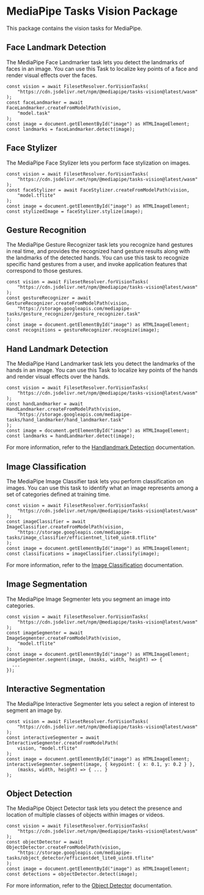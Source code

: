 # MediaPipe Tasks Vision Package

This package contains the vision tasks for MediaPipe.

## Face Landmark Detection

The MediaPipe Face Landmarker task lets you detect the landmarks of faces in
an image. You can use this Task to localize key points of a face and render
visual effects over the faces.

```
const vision = await FilesetResolver.forVisionTasks(
    "https://cdn.jsdelivr.net/npm/@mediapipe/tasks-vision@latest/wasm"
);
const faceLandmarker = await FaceLandmarker.createFromModelPath(vision,
    "model.task"
);
const image = document.getElementById("image") as HTMLImageElement;
const landmarks = faceLandmarker.detect(image);
```

## Face Stylizer

The MediaPipe Face Stylizer lets you perform face stylization on images.

```
const vision = await FilesetResolver.forVisionTasks(
    "https://cdn.jsdelivr.net/npm/@mediapipe/tasks-vision@latest/wasm"
);
const faceStylizer = await FaceStylizer.createFromModelPath(vision,
    "model.tflite"
);
const image = document.getElementById("image") as HTMLImageElement;
const stylizedImage = faceStylizer.stylize(image);
```

## Gesture Recognition

The MediaPipe Gesture Recognizer task lets you recognize hand gestures in real
time, and provides the recognized hand gesture results along with the landmarks
of the detected hands. You can use this task to recognize specific hand gestures
from a user, and invoke application features that correspond to those gestures.

```
const vision = await FilesetResolver.forVisionTasks(
    "https://cdn.jsdelivr.net/npm/@mediapipe/tasks-vision@latest/wasm"
);
const gestureRecognizer = await GestureRecognizer.createFromModelPath(vision,
    "https://storage.googleapis.com/mediapipe-tasks/gesture_recognizer/gesture_recognizer.task"
);
const image = document.getElementById("image") as HTMLImageElement;
const recognitions = gestureRecognizer.recognize(image);
```

## Hand Landmark Detection

The MediaPipe Hand Landmarker task lets you detect the landmarks of the hands in
an image. You can use this Task to localize key points of the hands and render
visual effects over the hands.

```
const vision = await FilesetResolver.forVisionTasks(
    "https://cdn.jsdelivr.net/npm/@mediapipe/tasks-vision@latest/wasm"
);
const handLandmarker = await HandLandmarker.createFromModelPath(vision,
    "https://storage.googleapis.com/mediapipe-tasks/hand_landmarker/hand_landmarker.task"
);
const image = document.getElementById("image") as HTMLImageElement;
const landmarks = handLandmarker.detect(image);
```

For more information, refer to the [Handlandmark Detection](https://developers.google.com/mediapipe/solutions/vision/hand_landmarker/web_js) documentation.

## Image Classification

The MediaPipe Image Classifier task lets you perform classification on images.
You can use this task to identify what an image represents among a set of
categories defined at training time.

```
const vision = await FilesetResolver.forVisionTasks(
    "https://cdn.jsdelivr.net/npm/@mediapipe/tasks-vision@latest/wasm"
);
const imageClassifier = await ImageClassifier.createFromModelPath(vision,
    "https://storage.googleapis.com/mediapipe-tasks/image_classifier/efficientnet_lite0_uint8.tflite"
);
const image = document.getElementById("image") as HTMLImageElement;
const classifications = imageClassifier.classify(image);
```

For more information, refer to the [Image Classification](https://developers.google.com/mediapipe/solutions/vision/image_classifier/web_js) documentation.

## Image Segmentation

The MediaPipe Image Segmenter lets you segment an image into categories.

```
const vision = await FilesetResolver.forVisionTasks(
    "https://cdn.jsdelivr.net/npm/@mediapipe/tasks-vision@latest/wasm"
);
const imageSegmenter = await ImageSegmenter.createFromModelPath(vision,
    "model.tflite"
);
const image = document.getElementById("image") as HTMLImageElement;
imageSegmenter.segment(image, (masks, width, height) => {
  ...
});
```

## Interactive Segmentation

The MediaPipe Interactive Segmenter lets you select a region of interest to
segment an image by.

```
const vision = await FilesetResolver.forVisionTasks(
    "https://cdn.jsdelivr.net/npm/@mediapipe/tasks-vision@latest/wasm"
);
const interactiveSegmenter = await InteractiveSegmenter.createFromModelPath(
    vision, "model.tflite"
);
const image = document.getElementById("image") as HTMLImageElement;
interactiveSegmenter.segment(image, { keypoint: { x: 0.1, y: 0.2 } },
    (masks, width, height) => { ... }
);
```

## Object Detection

The MediaPipe Object Detector task lets you detect the presence and location of
multiple classes of objects within images or videos.

```
const vision = await FilesetResolver.forVisionTasks(
    "https://cdn.jsdelivr.net/npm/@mediapipe/tasks-vision@latest/wasm"
);
const objectDetector = await ObjectDetector.createFromModelPath(vision,
    "https://storage.googleapis.com/mediapipe-tasks/object_detector/efficientdet_lite0_uint8.tflite"
);
const image = document.getElementById("image") as HTMLImageElement;
const detections = objectDetector.detect(image);
```

For more information, refer to the [Object Detector](https://developers.google.com/mediapipe/solutions/vision/object_detector/web_js) documentation.


